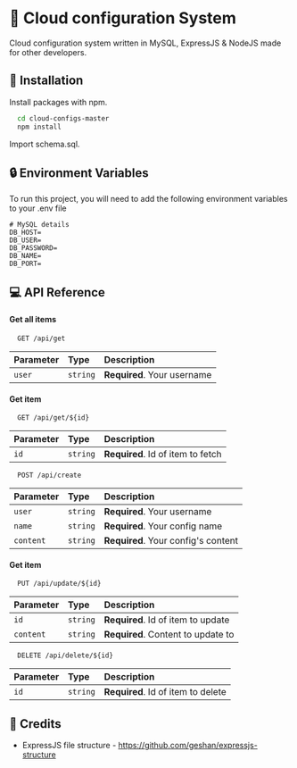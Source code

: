 # 🚀 Cloud configuration System

Cloud configuration system written in MySQL, ExpressJS & NodeJS made for other developers.

## 🔧 Installation

Install packages with npm.

```bash
  cd cloud-configs-master
  npm install
```

Import schema.sql.

## 🔒 Environment Variables

To run this project, you will need to add the following environment variables to your .env file

```
# MySQL details
DB_HOST=
DB_USER=
DB_PASSWORD=
DB_NAME=
DB_PORT=
```

## 💻 API Reference

#### Get all items

```http
  GET /api/get
```

| Parameter | Type     | Description                 |
| :-------- | :------- | :-------------------------- |
| `user`    | `string` | **Required**. Your username |

#### Get item

```http
  GET /api/get/${id}
```

| Parameter | Type     | Description                       |
| :-------- | :------- | :-------------------------------- |
| `id`      | `string` | **Required**. Id of item to fetch |

```http
  POST /api/create
```

| Parameter | Type     | Description                         |
| :-------- | :------- | :---------------------------------- |
| `user`    | `string` | **Required**. Your username         |
| `name`    | `string` | **Required**. Your config name      |
| `content` | `string` | **Required**. Your config's content |

#### Get item

```http
  PUT /api/update/${id}
```

| Parameter | Type     | Description                        |
| :-------- | :------- | :--------------------------------- |
| `id`      | `string` | **Required**. Id of item to update |
| `content` | `string` | **Required**. Content to update to |

```http
  DELETE /api/delete/${id}
```

| Parameter | Type     | Description                        |
| :-------- | :------- | :--------------------------------- |
| `id`      | `string` | **Required**. Id of item to delete |

## 🥇 Credits

-   ExpressJS file structure - https://github.com/geshan/expressjs-structure
